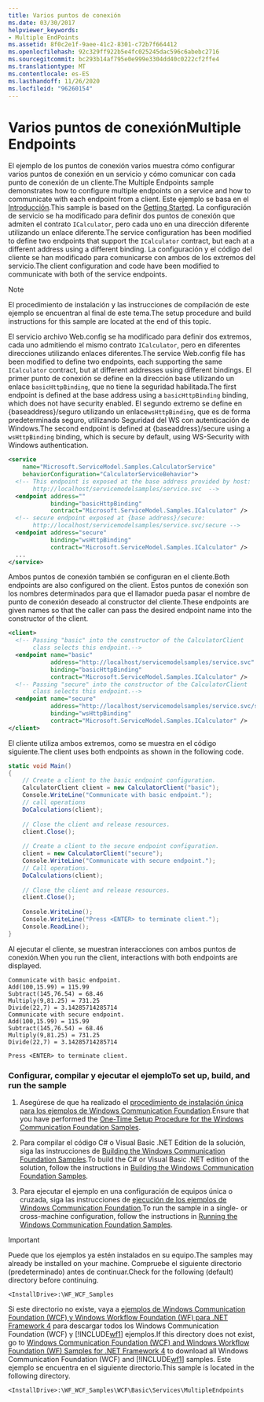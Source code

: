 ```yaml
---
title: Varios puntos de conexión
ms.date: 03/30/2017
helpviewer_keywords:
- Multiple EndPoints
ms.assetid: 8f0c2e1f-9aee-41c2-8301-c72b7f664412
ms.openlocfilehash: 92c329ff922b5e4fc025245dac596c6abebc2716
ms.sourcegitcommit: bc293b14af795e0e999e3304dd40c0222cf2ffe4
ms.translationtype: MT
ms.contentlocale: es-ES
ms.lasthandoff: 11/26/2020
ms.locfileid: "96260154"
---
```

# <a name="multiple-endpoints"></a><span data-ttu-id="0f083-102">Varios puntos de conexión</span><span class="sxs-lookup"><span data-stu-id="0f083-102">Multiple Endpoints</span></span>

<span data-ttu-id="0f083-103">El ejemplo de los puntos de conexión varios muestra cómo configurar varios puntos de conexión en un servicio y cómo comunicar con cada punto de conexión de un cliente.</span><span class="sxs-lookup"><span data-stu-id="0f083-103">The Multiple Endpoints sample demonstrates how to configure multiple endpoints on a service and how to communicate with each endpoint from a client.</span></span> <span data-ttu-id="0f083-104">Este ejemplo se basa en el [Introducción](getting-started-sample.md).</span><span class="sxs-lookup"><span data-stu-id="0f083-104">This sample is based on the [Getting Started](getting-started-sample.md).</span></span> <span data-ttu-id="0f083-105">La configuración de servicio se ha modificado para definir dos puntos de conexión que admiten el contrato `ICalculator`, pero cada uno en una dirección diferente utilizando un enlace diferente.</span><span class="sxs-lookup"><span data-stu-id="0f083-105">The service configuration has been modified to define two endpoints that support the `ICalculator` contract, but each at a different address using a different binding.</span></span> <span data-ttu-id="0f083-106">La configuración y el código del cliente se han modificado para comunicarse con ambos de los extremos del servicio.</span><span class="sxs-lookup"><span data-stu-id="0f083-106">The client configuration and code have been modified to communicate with both of the service endpoints.</span></span>  
  
> [!NOTE]
> <span data-ttu-id="0f083-107">El procedimiento de instalación y las instrucciones de compilación de este ejemplo se encuentran al final de este tema.</span><span class="sxs-lookup"><span data-stu-id="0f083-107">The setup procedure and build instructions for this sample are located at the end of this topic.</span></span>  
  
 <span data-ttu-id="0f083-108">El servicio archivo Web.config se ha modificado para definir dos extremos, cada uno admitiendo el mismo contrato `ICalculator`, pero en diferentes direcciones utilizando enlaces diferentes.</span><span class="sxs-lookup"><span data-stu-id="0f083-108">The service Web.config file has been modified to define two endpoints, each supporting the same `ICalculator` contract, but at different addresses using different bindings.</span></span> <span data-ttu-id="0f083-109">El primer punto de conexión se define en la dirección base utilizando un enlace `basicHttpBinding`, que no tiene la seguridad habilitada.</span><span class="sxs-lookup"><span data-stu-id="0f083-109">The first endpoint is defined at the base address using a `basicHttpBinding` binding, which does not have security enabled.</span></span> <span data-ttu-id="0f083-110">El segundo extremo se define en {baseaddress}/seguro utilizando un enlace`wsHttpBinding`, que es de forma predeterminada seguro, utilizando Seguridad del WS con autenticación de Windows.</span><span class="sxs-lookup"><span data-stu-id="0f083-110">The second endpoint is defined at {baseaddress}/secure using a `wsHttpBinding` binding, which is secure by default, using WS-Security with Windows authentication.</span></span>  
  
```xml  
<service
    name="Microsoft.ServiceModel.Samples.CalculatorService"  
    behaviorConfiguration="CalculatorServiceBehavior">  
  <!-- This endpoint is exposed at the base address provided by host:  
       http://localhost/servicemodelsamples/service.svc  -->  
  <endpoint address=""  
            binding="basicHttpBinding"  
            contract="Microsoft.ServiceModel.Samples.ICalculator" />  
  <!-- secure endpoint exposed at {base address}/secure:  
       http://localhost/servicemodelsamples/service.svc/secure -->  
  <endpoint address="secure"  
            binding="wsHttpBinding"  
            contract="Microsoft.ServiceModel.Samples.ICalculator" />  
  ...  
</service>  
```  
  
 <span data-ttu-id="0f083-111">Ambos puntos de conexión también se configuran en el cliente.</span><span class="sxs-lookup"><span data-stu-id="0f083-111">Both endpoints are also configured on the client.</span></span> <span data-ttu-id="0f083-112">Estos puntos de conexión son los nombres determinados para que el llamador pueda pasar el nombre de punto de conexión deseado al constructor del cliente.</span><span class="sxs-lookup"><span data-stu-id="0f083-112">These endpoints are given names so that the caller can pass the desired endpoint name into the constructor of the client.</span></span>  
  
```xml  
<client>  
  <!-- Passing "basic" into the constructor of the CalculatorClient  
       class selects this endpoint.-->  
  <endpoint name="basic"  
            address="http://localhost/servicemodelsamples/service.svc"
            binding="basicHttpBinding"
            contract="Microsoft.ServiceModel.Samples.ICalculator" />  
  <!-- Passing "secure" into the constructor of the CalculatorClient  
       class selects this endpoint.-->  
  <endpoint name="secure"  
            address="http://localhost/servicemodelsamples/service.svc/secure"
            binding="wsHttpBinding"
            contract="Microsoft.ServiceModel.Samples.ICalculator" />  
</client>  
```  
  
 <span data-ttu-id="0f083-113">El cliente utiliza ambos extremos, como se muestra en el código siguiente.</span><span class="sxs-lookup"><span data-stu-id="0f083-113">The client uses both endpoints as shown in the following code.</span></span>  
  
```csharp  
static void Main()  
{  
    // Create a client to the basic endpoint configuration.  
    CalculatorClient client = new CalculatorClient("basic");  
    Console.WriteLine("Communicate with basic endpoint.");  
    // call operations  
    DoCalculations(client);  
  
    // Close the client and release resources.  
    client.Close();  
  
    // Create a client to the secure endpoint configuration.  
    client = new CalculatorClient("secure");  
    Console.WriteLine("Communicate with secure endpoint.");  
    // Call operations.  
    DoCalculations(client);  
  
    // Close the client and release resources.  
    client.Close();  
  
    Console.WriteLine();  
    Console.WriteLine("Press <ENTER> to terminate client.");  
    Console.ReadLine();  
}  
```  
  
 <span data-ttu-id="0f083-114">Al ejecutar el cliente, se muestran interacciones con ambos puntos de conexión.</span><span class="sxs-lookup"><span data-stu-id="0f083-114">When you run the client, interactions with both endpoints are displayed.</span></span>  
  
```console
Communicate with basic endpoint.  
Add(100,15.99) = 115.99  
Subtract(145,76.54) = 68.46  
Multiply(9,81.25) = 731.25  
Divide(22,7) = 3.14285714285714  
Communicate with secure endpoint.  
Add(100,15.99) = 115.99  
Subtract(145,76.54) = 68.46  
Multiply(9,81.25) = 731.25  
Divide(22,7) = 3.14285714285714  
  
Press <ENTER> to terminate client.  
```  
  
### <a name="to-set-up-build-and-run-the-sample"></a><span data-ttu-id="0f083-115">Configurar, compilar y ejecutar el ejemplo</span><span class="sxs-lookup"><span data-stu-id="0f083-115">To set up, build, and run the sample</span></span>  
  
1. <span data-ttu-id="0f083-116">Asegúrese de que ha realizado el [procedimiento de instalación única para los ejemplos de Windows Communication Foundation](one-time-setup-procedure-for-the-wcf-samples.md).</span><span class="sxs-lookup"><span data-stu-id="0f083-116">Ensure that you have performed the [One-Time Setup Procedure for the Windows Communication Foundation Samples](one-time-setup-procedure-for-the-wcf-samples.md).</span></span>  
  
2. <span data-ttu-id="0f083-117">Para compilar el código C# o Visual Basic .NET Edition de la solución, siga las instrucciones de [Building the Windows Communication Foundation Samples](building-the-samples.md).</span><span class="sxs-lookup"><span data-stu-id="0f083-117">To build the C# or Visual Basic .NET edition of the solution, follow the instructions in [Building the Windows Communication Foundation Samples](building-the-samples.md).</span></span>  
  
3. <span data-ttu-id="0f083-118">Para ejecutar el ejemplo en una configuración de equipos única o cruzada, siga las instrucciones de [ejecución de los ejemplos de Windows Communication Foundation](running-the-samples.md).</span><span class="sxs-lookup"><span data-stu-id="0f083-118">To run the sample in a single- or cross-machine configuration, follow the instructions in [Running the Windows Communication Foundation Samples](running-the-samples.md).</span></span>  
  
> [!IMPORTANT]
> <span data-ttu-id="0f083-119">Puede que los ejemplos ya estén instalados en su equipo.</span><span class="sxs-lookup"><span data-stu-id="0f083-119">The samples may already be installed on your machine.</span></span> <span data-ttu-id="0f083-120">Compruebe el siguiente directorio (predeterminado) antes de continuar.</span><span class="sxs-lookup"><span data-stu-id="0f083-120">Check for the following (default) directory before continuing.</span></span>  
>
> `<InstallDrive>:\WF_WCF_Samples`  
>
> <span data-ttu-id="0f083-121">Si este directorio no existe, vaya a [ejemplos de Windows Communication Foundation (WCF) y Windows Workflow Foundation (WF) para .NET Framework 4](https://www.microsoft.com/download/details.aspx?id=21459) para descargar todos los Windows Communication Foundation (WCF) y [!INCLUDE[wf1](../../../../includes/wf1-md.md)] ejemplos.</span><span class="sxs-lookup"><span data-stu-id="0f083-121">If this directory does not exist, go to [Windows Communication Foundation (WCF) and Windows Workflow Foundation (WF) Samples for .NET Framework 4](https://www.microsoft.com/download/details.aspx?id=21459) to download all Windows Communication Foundation (WCF) and [!INCLUDE[wf1](../../../../includes/wf1-md.md)] samples.</span></span> <span data-ttu-id="0f083-122">Este ejemplo se encuentra en el siguiente directorio.</span><span class="sxs-lookup"><span data-stu-id="0f083-122">This sample is located in the following directory.</span></span>  
>
> `<InstallDrive>:\WF_WCF_Samples\WCF\Basic\Services\MultipleEndpoints`  

